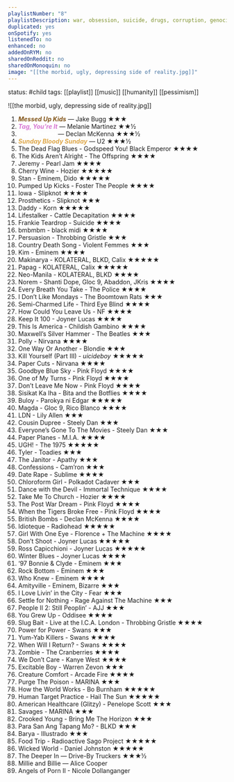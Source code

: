 ```yaml
---
playlistNumber: "8"
playlistDescription: war, obsession, suicide, drugs, corruption, genocide, rape, abuse, insanity—humanity is a disease that we should eradicate.
duplicated: yes
onSpotify: yes
listenedTo: no
enhanced: no
addedOnRYM: no
sharedOnReddit: no
sharedOnMonoquin: no
image: "[[the morbid, ugly, depressing side of reality.jpg]]"
---
```

status: #child 
tags: [[playlist]] [[music]] [[humanity]] [[pessimism]] 

![[the morbid, ugly, depressing side of reality.jpg]]

1. <b><i><span style="color:#825519">Messed Up Kids</span></b></i> — Jake Bugg ★★★
2. <b><i><span style="color:#D777D3">Tag, You’re It</span></b></i> — Melanie Martinez ★★½
3. <b><i><span style="color:#FFFFFF">Paracetamol</span></b></i> — Declan McKenna ★★★½
4. <b><i><span style="color:#DEA749">Sunday Bloody Sunday</span></b></i> — U2 ★★★½
5. The Dead Flag Blues - Godspeed You! Black Emperor ★★★★
6. The Kids Aren’t Alright - The Offspring ★★★★
7. Jeremy - Pearl Jam ★★★★
8. Cherry Wine - Hozier ★★★★★
9. Stan - Eminem, Dido ★★★★★
10. Pumped Up Kicks - Foster The People ★★★★
11. Iowa - Slipknot ★★★★
12. Prosthetics - Slipknot ★★★
13. Daddy - Korn ★★★★★
14. Lifestalker - Cattle Decapitation ★★★★
15. Frankie Teardrop - Suicide ★★★★
16. bmbmbm - black midi ★★★★
17. Persuasion - Throbbing Gristle ★★★
18. Country Death Song - Violent Femmes ★★★
19. Kim - Eminem ★★★★
20. Makinarya - KOLATERAL, BLKD, Calix ★★★★★
21. Papag - KOLATERAL, Calix ★★★★★
22. Neo-Manila - KOLATERAL, BLKD ★★★★
23. Norem - Shanti Dope, Gloc 9, Abaddon, JKris ★★★★
24. Every Breath You Take - The Police ★★★★
25. I Don’t Like Mondays - The Boomtown Rats ★★★
26. Semi-Charmed Life - Third Eye Blind ★★★★
27. How Could You Leave Us - NF ★★★★
28. Keep It 100 - Joyner Lucas ★★★★
29. This Is America - Childish Gambino ★★★★
30. Maxwell’s Silver Hammer - The Beatles ★★★
31. Polly - Nirvana ★★★★
32. One Way Or Another - Blondie ★★★
33. Kill Yourself (Part III) - $uicideboy$ ★★★★★
34. Paper Cuts - Nirvana ★★★★
35. Goodbye Blue Sky - Pink Floyd ★★★★
36. One of My Turns - Pink Floyd ★★★★
37. Don’t Leave Me Now - Pink Floyd ★★★★
38. Sisikat Ka Iha - Bita and the Botflies ★★★★
39. Buloy - Parokya ni Edgar ★★★★★
40. Magda - Gloc 9, Rico Blanco ★★★★
41. LDN - Lily Allen ★★★
42. Cousin Dupree - Steely Dan ★★★
43. Everyone’s Gone To The Movies - Steely Dan ★★★
44. Paper Planes - M.I.A. ★★★★
45. UGH! - The 1975 ★★★★★
46. Tyler - Toadies ★★★
47. The Janitor - Apathy ★★★
48. Confessions - Cam’ron ★★★
49. Date Rape - Sublime ★★★★
50. Chloroform Girl - Polkadot Cadaver ★★★
51. Dance with the Devil - Immortal Technique ★★★★
52. Take Me To Church - Hozier ★★★★
53. The Post War Dream - Pink Floyd ★★★★
54. When the Tigers Broke Free - Pink Floyd ★★★★
55. British Bombs - Declan McKenna ★★★★
56. Idioteque - Radiohead ★★★★★
57. Girl With One Eye - Florence + The Machine ★★★★
58. Don’t Shoot - Joyner Lucas ★★★★★
59. Ross Capicchioni - Joyner Lucas ★★★★★
60. Winter Blues - Joyner Lucas ★★★★
61. ‘97 Bonnie & Clyde - Eminem ★★★
62. Rock Bottom - Eminem ★★★
63. Who Knew - Eminem ★★★★
64. Amityville - Eminem, Bizarre ★★★
65. I Love Livin’ in the City - Fear ★★★
66. Settle for Nothing - Rage Against The Machine ★★★
67. People II 2: Still Peoplin’ - AJJ ★★★
68. You Grew Up - Oddisee ★★★★
69. Slug Bait - Live at the I.C.A. London - Throbbing Gristle ★★★★
70. Power for Power - Swans ★★★
71. Yum-Yab Killers - Swans ★★★★
72. When Will I Return? - Swans ★★★★
73. Zombie - The Cranberries ★★★★
74. We Don’t Care - Kanye West ★★★★
75. Excitable Boy - Warren Zevon ★★★
76. Creature Comfort - Arcade Fire ★★★★
77. Purge The Poison - MARINA ★★★
78. How the World Works - Bo Burnham ★★★★★
79. Human Target Practice - Hail The Sun ★★★★★
80. American Healthcare (Glitzy) - Penelope Scott ★★★
81. Savages - MARINA ★★★
82. Crooked Young - Bring Me The Horizon ★★★
83. Para San Ang Tapang Mo? - BLKD ★★★
84. Barya - Illustrado ★★★
85. Food Trip - Radioactive Sago Project ★★★★★
86. Wicked World - Daniel Johnston ★★★★★
87. The Deeper In — Drive-By Truckers ★★★½
88. Millie and Billie — Alice Cooper
89. Angels of Porn II - Nicole Dollanganger
